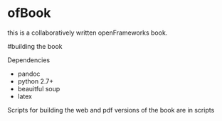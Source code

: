 ofBook
======

this is a collaboratively written openFrameworks book.  

#building the book

Dependencies

- pandoc
- python 2.7+
- beauitful soup 
- latex 

Scripts for building the web and pdf versions of the book are in scripts


